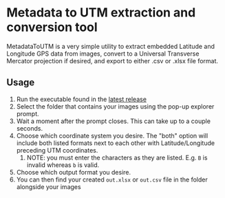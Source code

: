 # Metadata to UTM extraction and conversion tool

MetadataToUTM is a very simple utility to extract embedded Latitude and Longitude GPS data from images, convert to a Universal Transverse Mercator projection if desired, and export to either .csv or .xlsx file format.

## Usage

1. Run the executable found in the [latest release](https://github.com/theRealBassist/MetadataToUTM/releases) 
2. Select the folder that contains your images using the pop-up explorer prompt.
3. Wait a moment after the prompt closes. This can take up to a couple seconds.
4. Choose which coordinate system you desire. The "both" option will include both listed formats next to each other with Latitude/Longitude preceding UTM coordinates.
   1. NOTE: you must enter the characters as they are listed. E.g. `B` is invalid whereas `b` is valid.
5. Choose which output format you desire. 
6. You can then find your created `out.xlsx` or `out.csv` file in the folder alongside your images